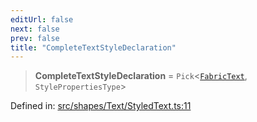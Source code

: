 ```yaml
---
editUrl: false
next: false
prev: false
title: "CompleteTextStyleDeclaration"
---
```


> **CompleteTextStyleDeclaration** = `Pick`\<[`FabricText`](/api/classes/fabrictext/), `StylePropertiesType`\>

Defined in: [src/shapes/Text/StyledText.ts:11](https://github.com/fabricjs/fabric.js/blob/fea1b29b7495d9634e300bd4bfa43de097745805/src/shapes/Text/StyledText.ts#L11)
